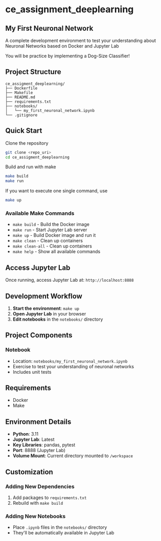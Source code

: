 # ce_assignment_deeplearning

## My First Neuronal Network

A complete development environment to test your understanding about Neuronal Networks based on Docker and Jupyter Lab

You will be practice by implementing a  Dog-Size Classifier!

## Project Structure

```
ce_assigment_deeplearning/
├── Dockerfile
├── Makefile
├── README.md
├── requirements.txt
├── notebooks/
│   └── my_first_neuronal_network.ipynb
└── .gitignore
```

## Quick Start

Clone the repository
```bash
git clone <repo_uri>
cd ce_assigment_deeplearning
```

Build and run with make
```bash
make build
make run
```

If you want to execute one single command, use
```bash
make up
```

### Available Make Commands

- `make build` - Build the Docker image
- `make run` - Start Jupyter Lab server
- `make up` - Build Docker image and run it
- `make clean` - Clean up containers
- `make clean-all` - Clean up containers
- `make help` - Show all available commands

## Access Jupyter Lab

Once running, access Jupyter Lab at: `http://localhost:8888`


## Development Workflow

1. **Start the environment**: `make up`
2. **Open Jupyter Lab** in your browser
3. **Edit notebooks** in the `notebooks/` directory

## Project Components


### Notebook
- Location: `notebooks/my_first_neuronal_network.ipynb`
- Exercise to test your understanding of neuronal networks
- Includes unit tests


## Requirements

- Docker
- Make

## Environment Details

- **Python**: 3.11
- **Jupyter Lab**: Latest
- **Key Libraries**: pandas, pytest
- **Port**: 8888 (Jupyter Lab)
- **Volume Mount**: Current directory mounted to `/workspace`

## Customization

### Adding New Dependencies
1. Add packages to `requirements.txt`
2. Rebuild with `make build`

### Adding New Notebooks
- Place `.ipynb` files in the `notebooks/` directory
- They'll be automatically available in Jupyter Lab
